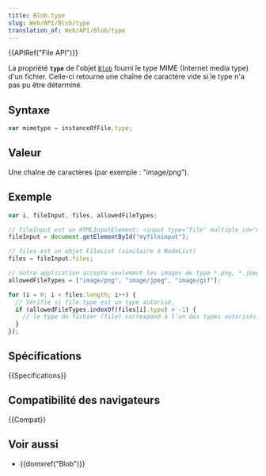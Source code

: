 ```yaml
---
title: Blob.type
slug: Web/API/Blob/type
translation_of: Web/API/Blob/type
---
```


{{APIRef("File API")}}

La propriété **`type`** de l'objet [`Blob`](/fr/docs/Web/API/Blob) fourni le type MIME (Internet media type) d'un fichier. Celle-ci retourne une chaîne de caractère vide si le type n'a pas pu être déterminé.

## Syntaxe

```js
var mimetype = instanceOfFile.type;
```

## Valeur

Une chaîne de caractères (par exemple : "image/png").

## Exemple

```js
var i, fileInput, files, allowedFileTypes;

// fileInput est un HTMLInputElement: <input type="file" multiple id="myfileinput">
fileInput = document.getElementById("myfileinput");

// files est un objet FileList (similaire à NodeList)
files = fileInput.files;

// notre application accepte seulement les images de type *.png, *.jpeg et *.gif
allowedFileTypes = ["image/png", "image/jpeg", "image/gif"];

for (i = 0; i < files.length; i++) {
  // Vérifie si file.type est un type autorisé.
  if (allowedFileTypes.indexOf(files[i].type) > -1) {
    // le type du fichier (file) correspond à l'un des types autorisés. Faites quelque chose ici.
  }
});
```

## Spécifications

{{Specifications}}

## Compatibilité des navigateurs

{{Compat}}

## Voir aussi

- {{domxref("Blob")}}
